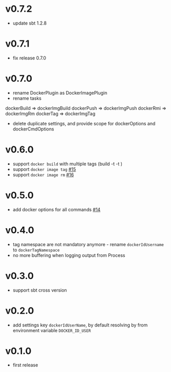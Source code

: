 v0.7.2
======
- update sbt 1.2.8

v0.7.1
======
- fix release 0.7.0

v0.7.0
======

- rename DockerPlugin as DockerImagePlugin
- rename tasks
 
dockerBuild => dockerImgBuild
dockerPush => dockerImgPush
dockerRmi => dockerImgRm
dockerTag => dockerImgTag

- delete duplicate settings, and provide scope for dockerOptions and dockerCmdOptions 

v0.6.0
======
- support `docker build` with multiple tags (build -t <tag1> -t <tag2>) 
- support `docker image tag` [#15](https://github.com/regis-leray/sbt-docker/issues/15)
- support `docker image rm` [#16](https://github.com/regis-leray/sbt-docker/issues/16)

v0.5.0
======
- add docker options for all commands [#14](https://github.com/regis-leray/sbt-docker/issues/14)

v0.4.0
======
- tag namespace are not mandatory anymore - rename `dockerIdUsername` to `dockerTagNamespace`
- no more buffering when logging output from Process

v0.3.0
======
- support sbt cross version

v0.2.0
======
- add settings key `dockerIdUserName`, by default resolving by from environment variable `DOCKER_ID_USER`

v0.1.0
======

- first release
